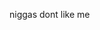niggas dont like me


<!---
balwhalls/balwhalls is a ✨ special ✨ repository because its `README.md` (this file) appears on your GitHub profile.
You can click the Preview link to take a look at your changes.
--->
